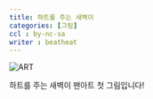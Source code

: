 ```yaml
---
title: 하트를 주는 새벽이
categories: [그림]
ccl : by-nc-sa
writer : beatheat
---
```


![ART](https://cdn.discordapp.com/attachments/987651683687481394/1029408456685404290/2-transpng.png)


하트를 주는 새벽이 팬아트
첫 그림입니다!